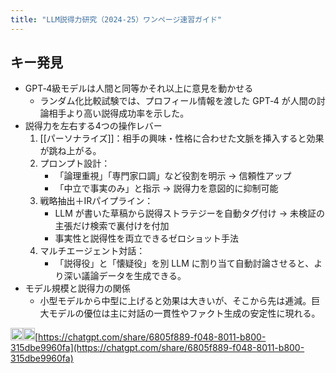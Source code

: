 ```yaml
---
title: "LLM説得力研究（2024‑25）ワンページ速習ガイド"
---
```


## キー発見
- GPT‑4級モデルは人間と同等かそれ以上に意見を動かせる
    - ランダム化比較試験では、プロフィール情報を渡した GPT‑4 が人間の討論相手より高い説得成功率を示した。
- 説得力を左右する4つの操作レバー
    1. [[パーソナライズ]]：相手の興味・性格に合わせた文脈を挿入すると効果が跳ね上がる。
    2. プロンプト設計：
        - 「論理重視」「専門家口調」など役割を明示 → 信頼性アップ
        - 「中立で事実のみ」と指示 → 説得力を意図的に抑制可能
    3. 戦略抽出＋IRパイプライン：
        - LLM が書いた草稿から説得ストラテジーを自動タグ付け → 未検証の主張だけ検索で裏付けを付加
        - 事実性と説得性を両立できるゼロショット手法
    4. マルチエージェント対話：
        - 「説得役」と「懐疑役」を別 LLM に割り当て自動討論させると、より深い議論データを生成できる。
- モデル規模と説得力の関係
    - 小型モデルから中型に上げると効果は大きいが、そこから先は逓減。巨大モデルの優位は主に対話の一貫性やファクト生成の安定性に現れる。

<img src='https://scrapbox.io/api/pages/nishio/DR/icon' alt='DR.icon' height="19.5"/><img src='https://scrapbox.io/api/pages/nishio/o3/icon' alt='o3.icon' height="19.5"/>[https://chatgpt.com/share/6805f889-f048-8011-b800-315dbe9960fa](https://chatgpt.com/share/6805f889-f048-8011-b800-315dbe9960fa)
